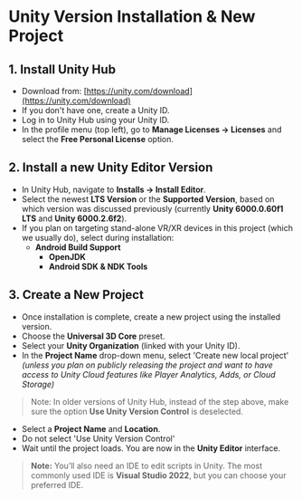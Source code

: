 # Unity Version Installation & New Project

## 1. Install Unity Hub
- Download from: [https://unity.com/download](https://unity.com/download)
- If you don't have one, create a Unity ID.
- Log in to Unity Hub using your Unity ID.
- In the profile menu (top left), go to **Manage Licenses → Licenses** and select the **Free Personal License** option.

## 2. Install a new Unity Editor Version
- In Unity Hub, navigate to **Installs → Install Editor**.
- Select the newest **LTS Version** or the **Supported Version**, based on which version was discussed previously (currently **Unity 6000.0.60f1 LTS** and **Unity 6000.2.6f2**).
- If you plan on targeting stand-alone VR/XR devices in this project (which we usually do), select during installation:
  - **Android Build Support**
    - **OpenJDK**
    - **Android SDK & NDK Tools**

## 3. Create a New Project
- Once installation is complete, create a new project using the installed version.
- Choose the **Universal 3D Core** preset.
- Select your **Unity Organization** (linked with your Unity ID).
- In the **Project Name** drop-down menu, select 'Create new local project' *(unless you plan on publicly releasing the project and want to have access to Unity Cloud features like Player Analytics, Adds, or Cloud Storage)*
> Note: In older versions of Unity Hub, instead of the step above, make sure the option **Use Unity Version Control** is deselected.
- Select a **Project Name** and **Location**.
- Do not select 'Use Unity Version Control'
- Wait until the project loads. You are now in the **Unity Editor** interface.

> **Note:** You’ll also need an IDE to edit scripts in Unity. The most commonly used IDE is **Visual Studio 2022**, but you can choose your preferred IDE.

